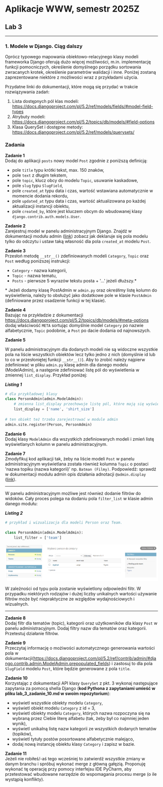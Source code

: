 # Aplikacje WWW, semestr 2025Z

## Lab 3
---
### **1. Modele w Django. Ciąg dalszy**


Oprócz typowego mapowania obiektowo-relacyjnego klasy modeli frameworka Django oferują dużo więcej możliwości, m.in. implementację funkcji pomocniczych, określenie domyślnego porządku sortowania zwracanych krotek, określenie parametrów walidacji i inne. Poniżej zostaną zaprezentowane niektóre z możliwości wraz z przykładami użycia.

Przydatne linki do dokumentacji, które mogą się przydać w trakcie rozwiązywania zadań:
1. Lista dostępnych pól klas modeli: https://docs.djangoproject.com/pl/5.2/ref/models/fields/#model-field-types
2. Atrybuty modeli: https://docs.djangoproject.com/pl/5.2/topics/db/models/#field-options
3. Klasa QuerySet i dostępne metody: https://docs.djangoproject.com/pl/5.2/ref/models/querysets/

### Zadania

**Zadanie 1**  
Dodaj do aplikacji `posts` nowy model `Post` zgodnie z poniższą definicją:
* pole `title` typu krótki tekst, max. 150 znaków,
* pole `text` z długim tekstem,
* pole `topic`, klucz obcy do modelu `Topic`, usuwanie kaskadowe,
* pole `slug` typu `SlugField`,
* pole `created_at` typu data i czas, wartość wstawiana automatycznie w momencie dodania rekordu,
* pole `updated_at` typu data i czas, wartość aktualizowana po każdej aktualizacji instancji obiektu,
* pole `created_by`, które jest kluczem obcym do wbudowanej klasy `django.contrib.auth.models.User`.

**Zadanie 2**  
Zarejestruj model w panelu administracyjnym Django. Znajdź w dokumentacji modułu admin ([link](https://docs.djangoproject.com/pl/5.2/ref/contrib/admin/)) zobacz jak deklaruje się pola modelu tylko do odczytu i ustaw taką własność dla pola `created_at` modelu `Post`.

**Zadanie 3**  
Przesłoń metodę `__str__()` zdefiniowanych modeli `Category`, `Topic` oraz `Post` według poniższej instrukcji:
* `Category` - nazwa kategorii,
* `Topic` - nazwa tematu,
* `Posts` - pierwsze 5 wyrazów tekstu posta + '...' jeżeli dłuższy.*

\* Jeżeli dodamy klasę PostAdmin w `admin.py` oraz okreśłimy listę kolumn do wyświetlenia, należy to obsłużyć jako dodatkowe pole w klasie `PostAdmin` (definiowane przez osadzenie funkcji w tej klasie).

**Zadanie 4**  
Bazując na przykładzie z dokumentacji https://docs.djangoproject.com/pl/5.2/topics/db/models/#meta-options dodaj właściwość `META` sortując domyślnie model `Category` po nazwie alfabetycznie, `Topic` podobnie, a `Post` po dacie dodania od najnowszych.

**Zadanie 5**  

W panelu administracyjnym dla dodanych modeli nie są widoczne wszystkie pola na liście wszystkich obiektów lecz tylko jedno z nich (domyślnie id lub to co w przesłoniętej funkcji `__str__()`). Aby to zrobić należy najpierw zdefiniować w pliku `admin.py` klasę admin dla danego modelu (ModelAdmin), a następnie zdefiniować listę pól do wyświetlenia w zmiennej `list_display`. Przykład poniżej:

**_Listing 1_**
```python
# dla przykładowej klasy
class PersonAdmin(admin.ModelAdmin):
    # zmienna list_display przechowuje listę pól, które mają się wyświetlać w widoku listy danego modelu w panelu administracynym
    list_display = ['name', 'shirt_size']

# ten obiekt też trzeba zarejestrować w module admin
admin.site.register(Person, PersonAdmin)
```

**Zadanie 6**  
Dodaj klasy `ModelAdmin` dla wszystkich zdefiniowanych modeli i zmień listę wyświetlanych kolumn w panelu administracyjnym.

**Zadanie 7**  
Zmodyfikuj kod aplikacji tak, żeby na liście modeli `Post` w panelu administracyjnym wyświetlana została również kolumna `Topic` o postaci 'nazwa topiku (nazwa kategorii)' np. `Batman (Filmy)`. Podpowiedź: sprawdź w dokumentacji modułu admin opis działania adnotacji `@admin.display` ([link](https://docs.djangoproject.com/pl/5.2/ref/contrib/admin/#django.contrib.admin.ModelAdmin.list_display)).

---
W panelu administracyjnym możliwe jest również dodanie filtrów do widoków. Cały proces polega na dodaniu pola `filter_list` w klasie admin danego modułu:

**_Listing 2_**
```python
# przykład i wizualizacja dla modeli Person oraz Team.

class PersonAdmin(admin.ModelAdmin):
    list_filter = ['team']
```
![filtry](filters.png)


W zależności od typu pola zostanie wyświetlony odpowiedni filtr. W przypadku niektórych rodzajów i dużej liczby unikalnych wartości używanie filtrów może być niepraktyczne ze względów wydajnościowych i wizualnych.

---

**Zadanie 8**  
Dodaj filtr dla tematów (topic), kategorii oraz użytkowników dla klasy `Post` w panelu administracyjnym.  Dodaj filtry nazw dla tematów oraz kategorii. Przetestuj działanie filtrów.

**Zadanie 9**  
Przeczytaj informację o możiwości automatycznego generowania wartości pola w dokumentacji(https://docs.djangoproject.com/pl/5.2/ref/contrib/admin/#django.contrib.admin.ModelAdmin.prepopulated_fields) i zastosuj to dla pola `SlugField` modelu `Post`, które będzie generowane z pola `title`.

**Zadanie 10**  
Korzystając z dokumentacji API klasy `QuerySet` z pkt. 3 wykonaj następujące zapytania za pomocą shella Django (**kod Pythona z zapytaniami umieść w pliku lab_3_zadanie_10.md w swoim repozytorium**):
* wyświetl wszystkie obiekty modelu `Category`,
* wyświetl obiekt modelu `Category` z id = 3,
* wyświetl obiekty modelu `Category`, których nazwa rozpoczyna się na wybraną przez Ciebie literę alfabetu (tak, żeby był co najmniej jeden wynik),
* wyświetl unikalną listę nazw kategorii ze wszystkich dodanych tematów (topików),
* wyświetl tytuły postów posortowane alfabetycznie malejąco,
* dodaj nową instancję obiektu klasy `Category` i zapisz w bazie.

**Zadanie 11**  
Jeżeli nie robiłeś/-aś tego wcześniej to zatwierdź wszystkie zmiany w danym branchu i spróbuj wykonać merge z główną gałęzią. Proponuję wykonać tę operację przy pomocy interfejsu IDE PyCharm, aby przetestować wbudowane narzędzie do wspomagania procesu merge (o ile wystąpią konflikty).